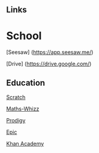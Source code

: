 ## Links

# School

[Seesaw] (https://app.seesaw.me/)

[Drive] (https://drive.google.com/)


## Education

[Scratch](https://scratch.mit.edu/)

[Maths-Whizz](https://www.whizz.com/login/)

[Prodigy](prodigygame.com)

[Epic](https://www.getepic.com/app/profile-select)

[Khan Academy](https://www.khanacademy.org/)
